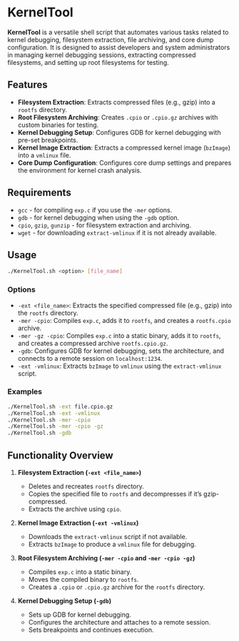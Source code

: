 # KernelTool

**KernelTool** is a versatile shell script that automates various tasks related to kernel debugging, filesystem extraction, file archiving, and core dump configuration. It is designed to assist developers and system administrators in managing kernel debugging sessions, extracting compressed filesystems, and setting up root filesystems for testing.

## Features

- **Filesystem Extraction**: Extracts compressed files (e.g., gzip) into a `rootfs` directory.
- **Root Filesystem Archiving**: Creates `.cpio` or `.cpio.gz` archives with custom binaries for testing.
- **Kernel Debugging Setup**: Configures GDB for kernel debugging with pre-set breakpoints.
- **Kernel Image Extraction**: Extracts a compressed kernel image (`bzImage`) into a `vmlinux` file.
- **Core Dump Configuration**: Configures core dump settings and prepares the environment for kernel crash analysis.

## Requirements

- `gcc` - for compiling `exp.c` if you use the `-mer` options.
- `gdb` - for kernel debugging when using the `-gdb` option.
- `cpio`, `gzip`, `gunzip` - for filesystem extraction and archiving.
- `wget` - for downloading `extract-vmlinux` if it is not already available.

## Usage

```bash
./KernelTool.sh <option> [file_name]
```

### Options

- `-ext <file_name>`: Extracts the specified compressed file (e.g., gzip) into the `rootfs` directory.
- `-mer -cpio`: Compiles `exp.c`, adds it to `rootfs`, and creates a `rootfs.cpio` archive.
- `-mer -gz -cpio`: Compiles `exp.c` into a static binary, adds it to `rootfs`, and creates a compressed archive `rootfs.cpio.gz`.
- `-gdb`: Configures GDB for kernel debugging, sets the architecture, and connects to a remote session on `localhost:1234`.
- `-ext -vmlinux`: Extracts `bzImage` to `vmlinux` using the `extract-vmlinux` script.

### Examples

```bash
./KernelTool.sh -ext file.cpio.gz
./KernelTool.sh -ext -vmlinux
./KernelTool.sh -mer -cpio
./KernelTool.sh -mer -cpio -gz 
./KernelTool.sh -gdb
```

## Functionality Overview

1. **Filesystem Extraction (`-ext <file_name>`)**  
   - Deletes and recreates `rootfs` directory.
   - Copies the specified file to `rootfs` and decompresses if it’s gzip-compressed.
   - Extracts the archive using `cpio`.

2. **Kernel Image Extraction (`-ext -vmlinux`)**  
   - Downloads the `extract-vmlinux` script if not available.
   - Extracts `bzImage` to produce a `vmlinux` file for debugging.

3. **Root Filesystem Archiving (`-mer -cpio` and `-mer -cpio -gz`)**  
   - Compiles `exp.c` into a static binary.
   - Moves the compiled binary to `rootfs`.
   - Creates a `.cpio` or `.cpio.gz` archive for the `rootfs` directory.

4. **Kernel Debugging Setup (`-gdb`)**  
   - Sets up GDB for kernel debugging.
   - Configures the architecture and attaches to a remote session.
   - Sets breakpoints and continues execution.


